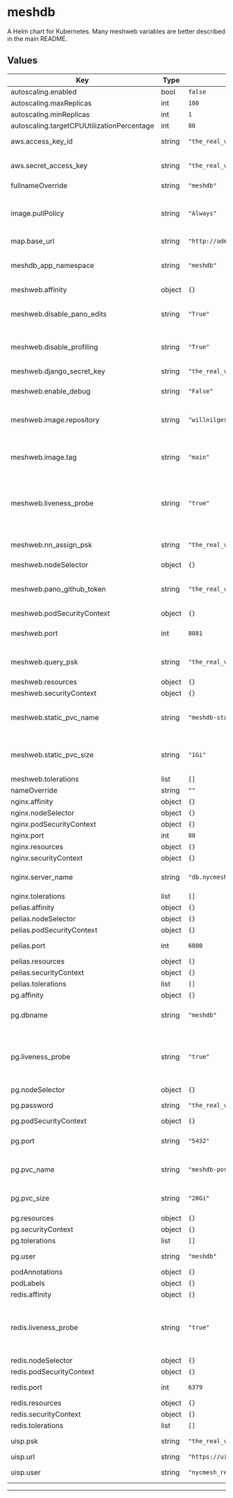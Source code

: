 # meshdb

A Helm chart for Kubernetes. Many meshweb variables are better described in the main README.

## Values

| Key | Type | Default | Description |
|-----|------|---------|-------------|
| autoscaling.enabled | bool | `false` |  |
| autoscaling.maxReplicas | int | `100` |  |
| autoscaling.minReplicas | int | `1` |  |
| autoscaling.targetCPUUtilizationPercentage | int | `80` |  |
| aws.access_key_id | string | `"the_real_value"` | AWS access key id for S3 |
| aws.secret_access_key | string | `"the_real_value"` | AWS secret access key for S3 |
| fullnameOverride | string | `"meshdb"` | App name |
| image.pullPolicy | string | `"Always"` | pullPolicy for all images, should be `Always` |
| map.base_url | string | `"http://adminmap.mesh.nycmesh.net"` | Map url |
| meshdb_app_namespace | string | `"meshdb"` | K8s namespace used for all resources |
| meshweb.affinity | object | `{}` |  |
| meshweb.disable_pano_edits | string | `"True"` | Feature flag for disabling panorama edits |
| meshweb.disable_profiling | string | `"True"` | Disable profiling in meshweb |
| meshweb.django_secret_key | string | `"the_real_value"` | Django secret key |
| meshweb.enable_debug | string | `"False"` | Enable `DEBUG` in meshweb |
| meshweb.image.repository | string | `"willnilges/meshdb"` | Docker image repo for meshweb |
| meshweb.image.tag | string | `"main"` | Docker image tag for meshweb |
| meshweb.liveness_probe | string | `"true"` | Enable liveness probe with `true` all other values will disable it |
| meshweb.nn_assign_psk | string | `"the_real_value"` | Legacy NN assign form password |
| meshweb.nodeSelector | object | `{}` |  |
| meshweb.pano_github_token | string | `"the_real_value"` | Github token for downloading panorama |
| meshweb.podSecurityContext | object | `{}` |  |
| meshweb.port | int | `8081` | Port used by meshweb (internally) |
| meshweb.query_psk | string | `"the_real_value"` | Legacy query form password |
| meshweb.resources | object | `{}` |  |
| meshweb.securityContext | object | `{}` |  |
| meshweb.static_pvc_name | string | `"meshdb-static-pvc"` | Name of the PVC for static content |
| meshweb.static_pvc_size | string | `"1Gi"` | Size of the PVC for static content |
| meshweb.tolerations | list | `[]` |  |
| nameOverride | string | `""` |  |
| nginx.affinity | object | `{}` |  |
| nginx.nodeSelector | object | `{}` |  |
| nginx.podSecurityContext | object | `{}` |  |
| nginx.port | int | `80` | Nginx port |
| nginx.resources | object | `{}` |  |
| nginx.securityContext | object | `{}` |  |
| nginx.server_name | string | `"db.nycmesh.net"` | `server_name` used by nginx |
| nginx.tolerations | list | `[]` |  |
| pelias.affinity | object | `{}` |  |
| pelias.nodeSelector | object | `{}` |  |
| pelias.podSecurityContext | object | `{}` |  |
| pelias.port | int | `6800` | Pelias port (internal) |
| pelias.resources | object | `{}` |  |
| pelias.securityContext | object | `{}` |  |
| pelias.tolerations | list | `[]` |  |
| pg.affinity | object | `{}` |  |
| pg.dbname | string | `"meshdb"` | Postgres database name |
| pg.liveness_probe | string | `"true"` | Enable liveness probe with `true` all other values will disable it |
| pg.nodeSelector | object | `{}` |  |
| pg.password | string | `"the_real_value"` | Password for postgres |
| pg.podSecurityContext | object | `{}` |  |
| pg.port | string | `"5432"` | Postgres port (internal) |
| pg.pvc_name | string | `"meshdb-postgres-pvc"` | Name of the PVC for postgres |
| pg.pvc_size | string | `"20Gi"` | Size of the PVC for postgres |
| pg.resources | object | `{}` |  |
| pg.securityContext | object | `{}` |  |
| pg.tolerations | list | `[]` |  |
| pg.user | string | `"meshdb"` | Postgres user |
| podAnnotations | object | `{}` |  |
| podLabels | object | `{}` |  |
| redis.affinity | object | `{}` |  |
| redis.liveness_probe | string | `"true"` | Enable liveness probe with `true` all other values will disable it |
| redis.nodeSelector | object | `{}` |  |
| redis.podSecurityContext | object | `{}` |  |
| redis.port | int | `6379` | Redis port (internal) |
| redis.resources | object | `{}` |  |
| redis.securityContext | object | `{}` |  |
| redis.tolerations | list | `[]` |  |
| uisp.psk | string | `"the_real_value"` | Password for UISP |
| uisp.url | string | `"https://uisp.mesh.nycmesh.net/nms"` | UISP url |
| uisp.user | string | `"nycmesh_readonly"` | Username for UISP |

----------------------------------------------
